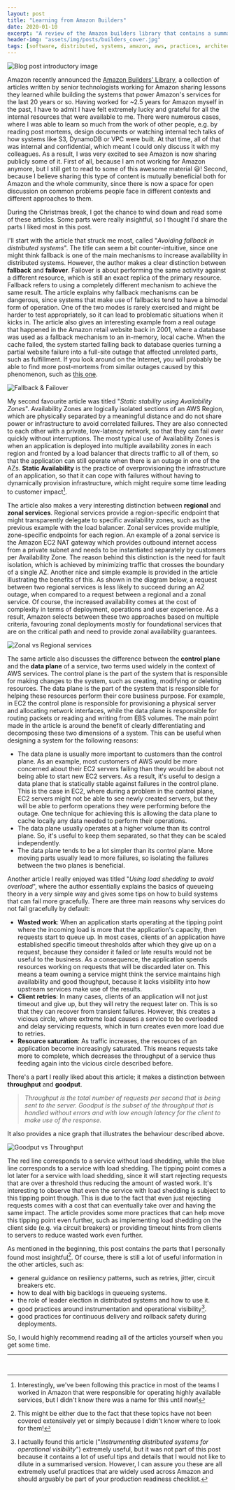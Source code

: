 ```yaml
---
layout: post
title: "Learning from Amazon Builders"
date: 2020-01-10
excerpt: "A review of the Amazon builders library that contains a summary of the parts I liked most"
header-img: "assets/img/posts/builders_cover.jpg"
tags: [software, distributed, systems, amazon, aws, practices, architecture, design]
---
```


![Blog post introductory image](../assets/img/posts/builders.jpg)

Amazon recently announced the [Amazon Builders' Library](https://aws.amazon.com/builders-library), a collection of articles written by senior technologists working for Amazon sharing lessons they learned while building the systems that power Amazon's services for the last 20 years or so. Having worked for ~2.5 years for Amazon myself in the past, I have to admit I have felt extremely lucky and grateful for all the internal resources that were available to me. There were numerous cases, where I was able to learn so much from the work of other people, e.g. by reading post mortems, design documents or watching internal tech talks of how systems like S3, DynamoDB or VPC were built. At that time, all of that was internal and confidential, which meant I could only discuss it with my colleagues. As a result, I was very excited to see Amazon is now sharing publicly some of it. First of all, because I am not working for Amazon anymore, but I still get to read to some of this awesome material :smiley:! Second, because I believe sharing this type of content is mutually beneficial both for Amazon and the whole community, since there is now a space for open discussion on common problems people face in different contexts and different approaches to them.

During the Christmas break, I got the chance to wind down and read some of these articles. Some parts were really insightful, so I thought I'd share the parts I liked most in this post.

I'll start with the article that struck me most, called "*Avoiding fallback in distributed systems*". The title can seem a bit counter-intuitive, since one might think fallback is one of the main mechanisms to increase availability in distributed systems. However, the author makes a clear distinction between **fallback** and **failover**. Failover is about performing the same activity against a different resource, which is still an exact replica of the primary resource. Fallback refers to using a completely different mechanism to achieve the same result. The article explains why fallback mechanisms can be dangerous, since systems that make use of fallbacks tend to have a bimodal form of operation. One of the two modes is rarely exercised and might be harder to test appropriately, so it can lead to problematic situations when it kicks in. The article also gives an interesting example from a real outage that happened in the Amazon retail website back in 2001, where a database was used as a fallback mechanism to an in-memory, local cache. When the cache failed, the system started falling back to database queries turning a partial website failure into a full-site outage that affected unrelated parts, such as fulfillment. If you look around on the Internet, you will probably be able to find more post-mortems from similar outages caused by this phenomenon, such as [this one](https://blog.coinbase.com/incident-post-mortem-june-25-26-2019-1d08c1657cbc).

![Fallback & Failover](../assets/img/posts/fallback_failover.png)

My second favourite article was titled "*Static stability using Availability Zones*". Availability Zones are logically isolated sections of an AWS Region, which are physically separated by a meaningful distance and do not share power or infrastructure to avoid correlated failures. They are also connected to each other with a private, low-latency network, so that they can fail over quickly without interruptions. The most typical use of Availability Zones is when an application is deployed into multiple availability zones in each region and fronted by a load balancer that directs traffic to all of them, so that the application can still operate when there is an outage in one of the AZs. **Static Availability** is the practice of overprovisioning the infrastructure of an application, so that it can cope with failures without having to dynamically provision infrastructure, which might require some time leading to customer impact[^static_availability_note]. 

The article also makes a very interesting distinction between **regional** and **zonal services**. Regional services provide a region-specific endpoint that might transparently delegate to specific availability zones, such as the previous example with the load balancer. Zonal services provide multiple, zone-specific endpoints for each region. An example of a zonal service is the Amazon EC2 NAT gateway which provides outbound internet access from a private subnet and needs to be instantiated separately by customers per Availability Zone. The reason behind this distinction is the need for fault isolation, which is achieved by minimizing traffic that crosses the boundary of a single AZ. Another nice and simple example is provided in the article illustrating the benefits of this. As shown in the diagram below, a request between two regional services is less likely to succeed during an AZ outage, when compared to a request between a regional and a zonal service. Of course, the increased availability comes at the cost of complexity in terms of deployment, operations and user experience. As a result, Amazon selects between these two approaches based on multiple criteria, favouring zonal deployments mostly for foundational services that are on the critical path and need to provide zonal availability guarantees. 

![Zonal vs Regional services](../assets/img/posts/zonal_vs_regional.png)

The same article also discusses the difference between the **control plane** and the **data plane** of a service, two terms used widely in the context of AWS services. The control plane is the part of the system that is responsible for making changes to the system, such as creating, modifying or deleting resources. The data plane is the part of the system that is responsible for helping these resources perform their core business purpose. For example, in EC2 the control plane is responsible for provisioning a physical server and allocating network interfaces, while the data plane is responsible for routing packets or reading and writing from EBS volumes. The main point made in the article is around the benefit of clearly differentiating and decomposing these two dimensions of a system. This can be useful when designing a system for the following reasons:

* The data plane is usually more important to customers than the control plane. As an example, most customers of AWS would be more concerned about their EC2 servers failing than they would be about not being able to start new EC2 servers. As a result, it's useful to design a data plane that is statically stable against failures in the control plane. This is the case in EC2, where during a problem in the control plane, EC2 servers might not be able to see newly created servers, but they will be able to perform operations they were performing before the outage. One technique for achieving this is allowing the data plane to cache locally any data needed to perform their operations. 
* The data plane usually operates at a higher volume than its control plane. So, it's useful to keep them separated, so that they can be scaled independently.
* The data plane tends to be a lot simpler than its control plane. More moving parts usually lead to more failures, so isolating the failures between the two planes is beneficial.

Another article I really enjoyed was titled "*Using load shedding to avoid overload*", where the author essentially explains the basics of queueing theory in a very simple way and gives some tips on how to build systems that can fail more gracefully. There are three main reasons why services do not fail gracefully by default:

* **Wasted work**: When an application starts operating at the tipping point where the incoming load is more that the application's capacity, then requests start to queue up. In most cases, clients of an application have established specific timeout thresholds after which they give up on a request, because they consider it failed or late results would not be useful to the business. As a consequence, the application spends resources working on requests that will be discarded later on. This means a team owning a service might think the service maintains high availability and good thoughput, because it lacks visibility into how upstream services make use of the results.
* **Client retries**: In many cases, clients of an application will not just timeout and give up, but they will retry the request later on. This is so that they can recover from transient failures. However, this creates a vicious circle, where extreme load causes a service to be overloaded and delay servicing requests, which in turn creates even more load due to retries.
* **Resource saturation**: As traffic increases, the resources of an application become increasingly saturated. This means requests take more to complete, which decreases the throughput of a service thus feeding again into the vicious circle described before.

There's a part I really liked about this article; it makes a distinction between **throughput** and **goodput**.

> *Throughput is the total number of requests per second that is being sent to the server. Goodput is the subset of the throughput that is handled without errors and with low enough latency for the client to make use of the response.*

It also provides a nice graph that illustrates the behaviour described above.

![Goodput vs Throughput](../assets/img/posts/goodput_throughput.png)

The red line corresponds to a service without load shedding, while the blue line corresponds to a service with load shedding. The tipping point comes a lot later for a service with load shedding, since it will start rejecting requests that are over a threshold thus reducing the amount of wasted work. It's interesting to observe that even the service with load shedding is subject to this tipping point though. This is due to the fact that even just rejecting requests comes with a cost that can eventually take over and having the same impact. The article provides some more practices that can help move this tipping point even further, such as implementing load shedding on the client side (e.g. via circuit breakers) or providing timeout hints from clients to servers to reduce wasted work even further.

As mentioned in the beginning, this post contains the parts that I personally found most insightful[^useful_caveat]. Of course, there is still a lot of useful information in the other articles, such as:

* general guidance on resiliency patterns, such as retries, jitter, circuit breakers etc.
* how to deal with big backlogs in queueing systems.
* the role of leader election in distributed systems and how to use it.
* good practices around instrumentation and operational visibility[^production_readiness_note].
* good practices for continuous delivery and rollback safety during deployments.

So, I would highly recommend reading all of the articles yourself when you get some time.

-----------------------------------------

<br/>

[^static_availability_note]: Interestingly, we've been following this practice in most of the teams I worked in Amazon that were responsible for operating highly available services, but I didn't know there was a name for this until now!
[^useful_caveat]: This might be either due to the fact that these topics have not been covered extensively yet or simply because I didn't know where to look for them!
[^production_readiness_note]: I actually found this article ("*Instrumenting distributed systems for operational visibility*") extremely useful, but it was not part of this post because it contains a lot of useful tips and details that I would not like to dilute in a summarised version. However, I can assure you these are all extremely useful practices that are widely used across Amazon and should arguably be part of your production readiness checklist.

